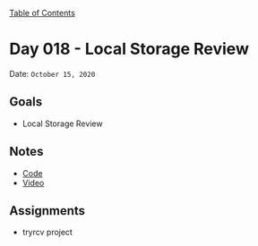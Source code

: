 [Table of Contents](/README.md)

# Day 018 - Local Storage Review

Date: `October 15, 2020`

## Goals

- Local Storage Review

## Notes

- [Code](./code)
- [Video](https://www.youtube.com/watch?v=3dy0XWbRS8A)

## Assignments

- tryrcv project
